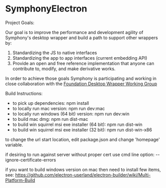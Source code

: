 # SymphonyElectron

Project Goals:

Our goal is to improve the performance and development agility of Symphony's desktop wrapper and build a path to support other wrappers by:

1. Standardizing the JS to native interfaces
2. Standardizing the app to app interfaces (current embedding API)
3. Provide an open and free reference implementation that anyone can contribute to, modify, and make derivative works.

In order to achieve those goals Symphony is participating and working in close collaboration with the [Foundation Desktop Wrapper Working Group](https://symphonyoss.atlassian.net/wiki/display/WGDWAPI/Working+Group+-+Desktop+Wrapper+API)



Build Instructions:

- to pick up dependencies: npm install
- to locally run mac version: npm run dev:mac
- to locally run windows (64 bit) version: npm run dev:win
- to build mac dmg: npm run dist-mac
- to build win squirrel msi exe installer (64 bit): npm run dist-win
- to build win squirrel msi exe installer (32 bit): npm run dist-win-x86

to change the url start location, edit package.json and change 'homepage' variable.

if desiring to run against server without proper cert use cmd line option: --ignore-certificate-errors

if you want to build windows version on mac then need to install few items, see: https://github.com/electron-userland/electron-builder/wiki/Multi-Platform-Build
